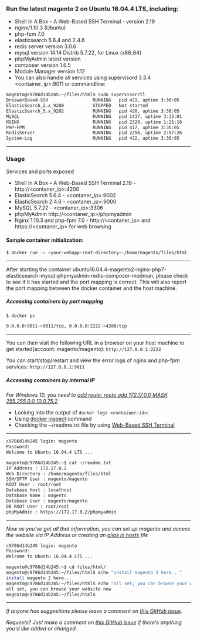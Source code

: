 ### Run the latest magento 2 on Ubuntu 16.04.4 LTS, including: 
- Shell In A Box – A Web-Based SSH Terminal - version 2.19
- nginx/1.10.3 (Ubuntu)
- php-fpm 7.0
- elasticsearch 5.6.4 and 2.4.6
- redis server version 3.0.6 
- mysql version 14.14 Distrib 5.7.22, for Linux (x86_64) 
- phpMyAdmin latest version
- composer version 1.6.5
- Module Manager version 1.12
- You can also handle all services using supervisord 3.3.4 <container_ip>:9011 or commandline: 

```bash
magento@c9786d14b245:~/files/html$ sudo supervisorctl 
BroswerBased-SSH                 RUNNING   pid 421, uptime 3:36:05
ElasticSearch_2.x_9200           STOPPED   Not started
ElasticSearch_5.x_9202           RUNNING   pid 420, uptime 3:36:05
MySQL                            RUNNING   pid 1437, uptime 3:35:01
NGINX                            RUNNING   pid 2329, uptime 1:21:16
PHP-FPM                          RUNNING   pid 417, uptime 3:36:05
RedisServer                      RUNNING   pid 2256, uptime 2:57:26
System-Log                       RUNNING   pid 422, uptime 3:36:05
```
___

### Usage
Services and ports exposed
- Shell In A Box – A Web-Based SSH Terminal 2.19 - http://<contaner_ip>:4200
- ElasticSearch 5.6.4 - <contaner_ip>:9002
- ElasticSearch 2.4.6 - <contaner_ip>:9000
- MySQL 5.7.22 - <contaner_ip>:3306
- phpMyAdmin http://<contaner_ip>/phpmyadmin
- Nginx 1.10.3 and php-fpm 7.0 - http://<contaner_ip> and https://<contaner_ip> for web browsing

#### Sample container initialization: 

```bash
$ docker run -v <your-webapp-root-directory>:/home/magento/files/html -p 2222:4200 -p 9011:9011 --name docker-name -d thomasvan/ubuntu16.04.4-magento2-nginx-php7-elasticsearch-mysql-phpmyadmin-redis-composer-modman:latest
```
___

After starting the container ubuntu16.04.4-magento2-nginx-php7-elasticsearch-mysql-phpmyadmin-redis-composer-modman, please check to see if it has started and the port mapping is correct. This will also report the port mapping between the docker container and the host machine.

##### Accessing containers by port mapping
```bash
$ docker ps

0.0.0.0:9011->9011/tcp, 0.0.0.0:2222->4200/tcp
```
___


You can then visit the following URL in a browser on your host machine to get started(account: magento/magento): `http://127.0.0.1:2222`

You can start/stop/restart and view the error logs of nginx and php-fpm services: `http://127.0.0.1:9011`

##### Accessing containers by internal IP

_For Windows 10, you need to [add route: route add 172.17.0.0 MASK 255.255.0.0 10.0.75.2](https://forums.docker.com/t/connecting-to-containers-ip-address/18817/13)_
- Looking into the output of `docker logs <container-id>`:
- Using [docker inspect](https://docs.docker.com/engine/reference/commandline/inspect/parent-command) command
- Checking the ~/readme.txt file by using [Web-Based SSH Terminal](http://127.0.0.1:2222)
___
 

```bash
c9786d14b245 login: magento
Password:
Welcome to Ubuntu 16.04.4 LTS ...

magento@c9786d14b245:~$ cat ~/readme.txt
IP Address : 172.17.0.2
Web Directory : /home/magento/files/html
SSH/SFTP User : magento/magento
ROOT User : root/root
Database Host : localhost
Database Name : magento
Database User : magento/magento
DB ROOT User : root/root 
phpMyAdmin : https://172.17.0.2/phpmyadmin
```
___

_Now as you've got all that information, you can set up magento and access the website via IP Address or creating an [alias in hosts](https://support.rackspace.com/how-to/modify-your-hosts-file/) file_

```bash
c9786d14b245 login: magento
Password:
Welcome to Ubuntu 16.04.4 LTS ...

magento@c9786d14b245:~$ cd files/html/
magento@c9786d14b245:~/files/html$ echo "install magento 2 here..."
install magento 2 here...
magento@c9786d14b245:~/files/html$ echo "all set, you can browse your website now"
all set, you can browse your website now
magento@c9786d14b245:~/files/html$ 
   ```
___


_If anyone has suggestions please leave a comment on [this GitHub issue](https://github.com/thomasvan/ubuntu16-magento2-nginx-php7/issues/2)._

_Requests? Just make a comment on [this GitHub issue](https://github.com/thomasvan/ubuntu16-magento2-nginx-php7/issues/1) if there's anything you'd like added or changed._
